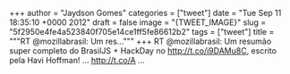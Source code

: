 
+++
author = "Jaydson Gomes"
categories = ["tweet"]
date = "Tue Sep 11 18:35:10 +0000 2012"
draft = false
image = "{TWEET_IMAGE}"
slug = "5f2950e4fe4a523840f705e14ce1ff5fe86612b2"
tags = ["tweet"]
title = """RT @mozillabrasil: Um res..."""
+++
RT @mozillabrasil: Um resumão super completo do BrasilJS + HackDay no http://t.co/i9DAMu8C, escrito pela Havi Hoffman! ... http://t.co/A ...
